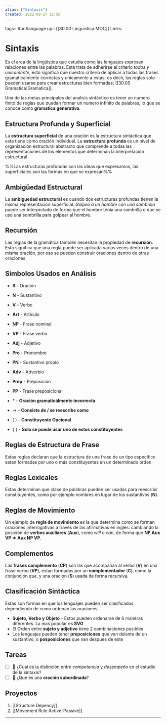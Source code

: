 ```yaml
---
alias: ["Sintaxis"]
created: 2022-08-27 11:50
---
```

tags:: #on/language
up:: [[30.00 Linguistica MOC]]
Links: 
# Sintaxis
Es el area de la lingüistica que estudia como las lenguajes expresan relaciones entre las palabras. Esta trata de adherirse al criterio *todos y unicamente*, esto significa que nuestro criterio de aplicar a todas las frases gramaticalmente correctas y unicamente a estas; es decir, las reglas solo pueden usarse para crear estructuras bien formadas; [[30.05 Gramatica|Gramatica]].

Una de las metas principales del analisis sintáctico es tener un numero finito de reglas que puedan formar un numero infinito de palabras, lo que se conoce como **gramatica generativa**.

## Estructura Profunda y Superficial
La **estructura superficial** de una oración es la estructura sintáctica que esta tiene como oración individual. La **estructura profunda** es un nivel de organización estructural abstracto que comprende a todas las representaciones de los elementos que determinan la interpretación estructural.

%%Las estructuras profundas son las ideas que expresamos, las superficiales son las formas en que se expresan%%

## Ambigüedad Estructural
La **ambiguedad estructural** es cuando dos estructuras profundas tienen la misma representación superficial. *Golpeó a un hombre con una sombrilla* puede ser interpretado de forma que el hombre tenía una sombrilla o que se uso una sombrilla para golpear al hombre.

## Recursión
Las reglas de la gramática tambien necesitan la propiedad de **recursión**. Esto significa que una regla puede ser aplicada varias veces dentro de una misma oración, por eso se pueden construir oraciones dentro de otras oraciones.

## Simbolos Usados en Análisis
- **S** - Oración
- **N** - Sustantivo
- **V** - Verbo
- **Art** - Artículo
- **NP** - Frase nominal
- **VP** - Frase verbo
- **Adj** - Adjetivo
- **Pro** - Pronombre
- **PN** - Sustantivo propio
- **Adv** - Adverbio
- **Prep** - Preposición
- **PP** - Frase preposicional

- \*  - **Oración gramaticálmente incorrecta**
- $\rightarrow$ - **Consiste de / se reescribe como**
- ( ) - **Constituyente Opcional**
- { } - **Solo se puede usar uno de estos constituyentes**

## Reglas de Estructura de Frase
Estas reglas declaran que la estructura de una frase de un tipo especifico estan formadas por uno o más constituyentes en un determinado orden.

## Reglas Lexicales
Estas determinan que clase de palabras pueden ser usadas para reescribir constituyentes, como por ejemplo nombres en lugar de los sustantivos (**N**).

## Reglas de Movimiento
Un ejemplo de **regla de movimiento** es la que determina como se forman oraciones interrogativas a través de las afirmativas en inglés: cambiando la posición de **verbos auxiliares** (**Aux**), como *will* o *can*, de forma que **NP Aux VP $\Rightarrow$ Aux NP VP**.

## Complementos
Las **frases complemento** (**CP**) son las que acompañan al verbo (**V**) en una frase verbo (**VP**), estan formadas por un **complementador** (**C**), como la conjunción *que*, y una oración (**S**) usada de forma recursiva.

## Clasificación Sintáctica
Estas son formas en que los lenguajes pueden ser clasificados dependiendo de como ordenan las oraciones.
- **Sujeto, Verbo y Objeto** - Estos pueden ordenarse de 6 maneras diferentes. La mas popular es **SVO**
- El Orden entre **sujeto y adjetivo** tiene 2 combinaciones posibles
- Los lenguajes pueden tener **preposiciones** que van delante de un sustantivo, o **posposiciones** que van despues de este

## Tareas
- [ ] 🔽 ¿Cual es la distinción entre *competencia* y *desempeño* en el estudio de la sintaxis?
- [ ] 🔽 ¿Que es una **oración subordinada**?

## Proyectos
1. [[Structure Depency]]
2. [[Movement Rule Active-Passive]]

___
